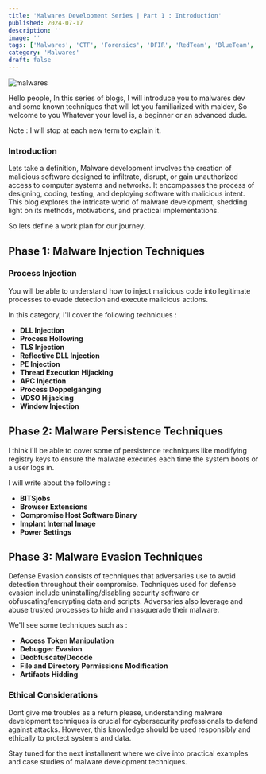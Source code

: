 ```yaml
---
title: 'Malwares Development Series | Part 1 : Introduction'
published: 2024-07-17
description: ''
image: ''
tags: ['Malwares', 'CTF', 'Forensics', 'DFIR', 'RedTeam', 'BlueTeam', 'APT', 'Threat Hunting']
category: 'Malwares'
draft: false 
---
```

![malwares](/favicon/virus.jpg)

Hello people, In this series of blogs, I will introduce you to malwares dev and some known techniques that will let you familiarized with maldev, So welcome to you Whatever your level is, a beginner or an advanced dude.

Note : I will stop at each new term to explain it.

### Introduction

Lets take a definition, Malware development involves the creation of malicious software designed to infiltrate, disrupt, or gain unauthorized access to computer systems and networks. It encompasses the process of designing, coding, testing, and deploying software with malicious intent. This blog explores the intricate world of malware development, shedding light on its methods, motivations, and practical implementations.

So lets define a work plan for our journey.

## Phase 1: Malware Injection Techniques

### Process Injection

You will be able to understand how to inject malicious code into legitimate processes to evade detection and execute malicious actions.

In this category, I'll cover the following techniques :

  - **DLL Injection** 
  - **Process Hollowing**
  - **TLS Injection**
  - **Reflective DLL Injection**
  - **PE Injection**
  - **Thread Execution Hijacking**
  - **APC Injection**
  - **Process Doppelgänging**
  - **VDSO Hijacking**
  - **Window Injection**
  

## Phase 2: Malware Persistence Techniques

I think i'll be able to cover some of persistence techniques like modifying registry keys to ensure the malware executes each time the system boots or a user logs in. 

I will write about the following :

- **BITSjobs** 
- **Browser Extensions**
- **Compromise Host Software Binary**
- **Implant Internal Image**
- **Power Settings**

## Phase 3: Malware Evasion Techniques

Defense Evasion consists of techniques that adversaries use to avoid detection throughout their compromise. Techniques used for defense evasion include uninstalling/disabling security software or obfuscating/encrypting data and scripts. Adversaries also leverage and abuse trusted processes to hide and masquerade their malware.

We'll see some techniques such as :

- **Access Token Manipulation**
- **Debugger Evasion**
- **Deobfuscate/Decode**
- **File and Directory Permissions Modification**
- **Artifacts Hidding**

### Ethical Considerations

Dont give me troubles as a return please, understanding malware development techniques is crucial for cybersecurity professionals to defend against attacks. However, this knowledge should be used responsibly and ethically to protect systems and data.


Stay tuned for the next installment where we dive into practical examples and case studies of malware development techniques.


